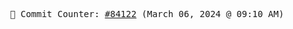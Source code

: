 <p align="center">
    <samp>
        📮 Commit Counter: <a href="https://github.com/Javascript-void0/Javascript-void0/commits/main">#84122</a> (March 06, 2024 @ 09:10 AM)
    </samp>
</p>